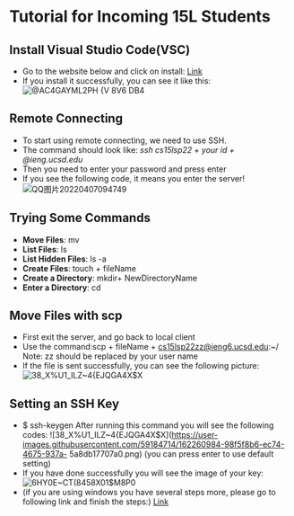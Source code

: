 # Tutorial for Incoming 15L Students
## Install Visual Studio Code(VSC)
- Go to the website below and click on install:
  [Link](https://code.visualstudio.com/)
- If you install it successfully, you can see it like this:
![@AC4GAYML2PH {V 8V6 DB4](https://user-images.githubusercontent.com/59184714/162260692-4209e540-9cae-405f-ad7c-2c735ade9729.png)
 
## Remote Connecting
- To start using remote connecting, we need to use SSH.
- The command should look like: *ssh cs15lsp22 + your id + @ieng.ucsd.edu*
- Then you need to enter your password and press enter
- If you see the following code, it means you enter the server!
![QQ图片20220407094749](https://user-images.githubusercontent.com/59184714/162255438-4284a780-28ce-4a5f-9340-bfa20657052f.png)

## Trying Some Commands
- **Move Files**: mv
- **List Files**: ls
- **List Hidden Files**: ls -a
- **Create Files**: touch + fileName
- **Create a Directory**: mkdir+ NewDirectoryName
- **Enter a Directory**: cd

## Move Files with scp
- First exit the server, and go back to local client
- Use the command:scp + fileName + cs15lsp22zz@ieng6.ucsd.edu:~/  Note: zz should be replaced by your user name
- If the file is sent successfully, you can see the following picture:
![38_X%U1_ILZ~4{EJQGA4X$X](https://user-images.githubusercontent.com/59184714/162260984-98f5f8b6-ec74-4675-937a-5a8db17707a0.png)

## Setting an SSH Key
- $ ssh-keygen
  After running this command you will see the following codes:
  ![38_X%U1_ILZ~4{EJQGA4X$X](https://user-images.githubusercontent.com/59184714/162260984-98f5f8b6-ec74-4675-937a-    5a8db17707a0.png)
  (you can press enter to use default setting)
- If you have done successfully you will see the image of your key:
  ![6HY0E~CT(8`458X01$M8`P0](https://user-images.githubusercontent.com/59184714/162262379-4d246e53-6d52-456e-ab6d-8625b1a39806.png)
- (if you are using windows you have several steps more, please go to following link and finish the steps:)
  [Link](https://docs.microsoft.com/en-us/windows-server/administration/openssh/openssh_keymanagement#user-key-generation)

